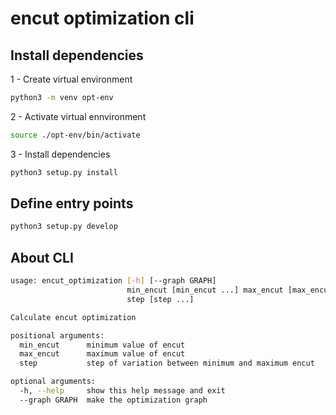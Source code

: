 # encut optimization cli

## Install dependencies

1 - Create virtual environment
```bash
python3 -m venv opt-env
```
2 - Activate virtual ennvironment
```bash
source ./opt-env/bin/activate
```

3 - Install dependencies

``` bash
python3 setup.py install
```

## Define entry points

```bash
python3 setup.py develop
```

## About CLI
```bash
usage: encut_optimization [-h] [--graph GRAPH]
                          min_encut [min_encut ...] max_encut [max_encut ...]
                          step [step ...]

Calculate encut optimization

positional arguments:
  min_encut      minimum value of encut
  max_encut      maximum value of encut
  step           step of variation between minimum and maximum encut

optional arguments:
  -h, --help     show this help message and exit
  --graph GRAPH  make the optimization graph
```